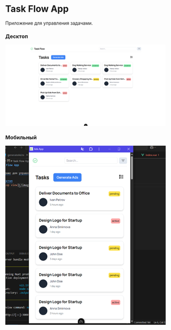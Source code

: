 # Task Flow App

Приложение для управления задачами.

### Десктоп
![Desktop view](public/images/desktop.png)

### Мобильный
![Mobile view](public/images/mobile.png)